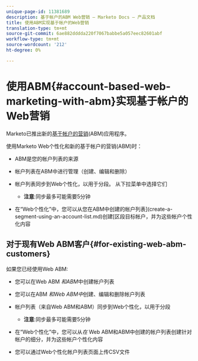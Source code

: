 ```yaml
---
unique-page-id: 11381689
description: 基于帐户的ABM Web营销 — Marketo Docs — 产品文档
title: 使用ABM实现基于帐户的Web营销
translation-type: tm+mt
source-git-commit: 6ae882dddda220f7067babbe5a057eec82601abf
workflow-type: tm+mt
source-wordcount: '212'
ht-degree: 0%

---
```



# 使用ABM{#account-based-web-marketing-with-abm}实现基于帐户的Web营销

Marketo已推出新的[基于帐户的营销](https://docs.marketo.com/display/docs/account+based+marketing)(ABM)应用程序。

使用Marketo Web个性化和新的基于帐户的营销(ABM)时：

* ABM是您的帐户列表的来源
* 帐户列表在ABM中进行管理（创建、编辑和删除）
* 帐户列表同步到Web个性化，以用于分段。 从下拉菜单中选择它们

   * **注意**:同步最多可能需要5分钟

* 在“Web个性化”中，您可以从您在ABM中创建的帐户列表](create-a-segment-using-an-account-list.md)创建[区段目标帐户，并为这些帐户个性化内容

## 对于现有Web ABM客户{#for-existing-web-abm-customers}

如果您已经使用Web ABM:

* 您可以在Web ABM *和ABM*&#x200B;中创建帐户列表
* 您可以在ABM *和Web ABM中*创建、编辑和删除帐户列表
* 帐户列表（来自Web ABM和ABM）同步到Web个性化，以用于分段

   * **注意**:同步最多可能需要5分钟

* 在“Web个性化”中，您可以从&#x200B;*在* Web ABM和ABM中创建的帐户列表创建针对帐户的细分，并为这些帐户个性化内容
* 您可以通过Web个性化帐户列表页面上传CSV文件

